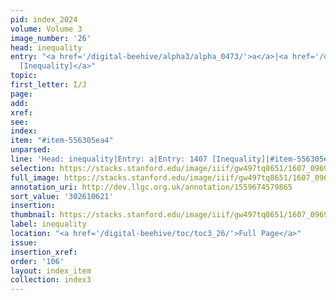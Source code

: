 ```yaml
---
pid: index_2024
volume: Volume 3
image_number: '26'
head: inequality
entry: "<a href='/digital-beehive/alpha3/alpha_0473/'>a</a>|<a href='/digital-beehive/num6/num_2026/'>1407
  [Inequality]</a>"
topic:
first_letter: I/J
page:
add:
xref:
see:
index:
item: "#item-556305ea4"
unparsed:
line: 'Head: inequality|Entry: a|Entry: 1407 [Inequality]|#item-556305ea4'
selection: https://stacks.stanford.edu/image/iiif/gw497tq8651/1607_0969/455,621,586,124/full/0/default.jpg
full_image: https://stacks.stanford.edu/image/iiif/gw497tq8651/1607_0969/full/full/0/default.jpg
annotation_uri: http://dev.llgc.org.uk/annotation/1559674579865
sort_value: '302610621'
insertion:
thumbnail: https://stacks.stanford.edu/image/iiif/gw497tq8651/1607_0969/455,621,586,124/150,/0/default.jpg
label: inequality
location: "<a href='/digital-beehive/toc/toc3_26/'>Full Page</a>"
issue:
insertion_xref:
order: '106'
layout: index_item
collection: index3
---
```

